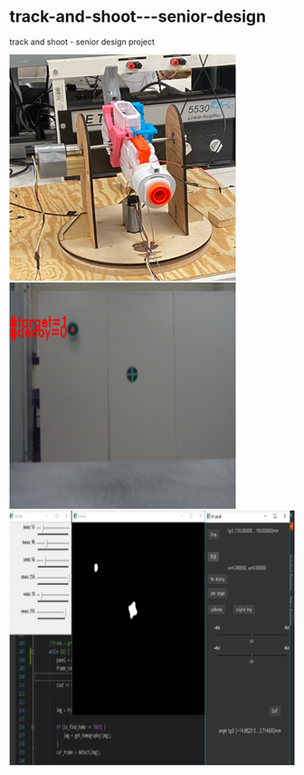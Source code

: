 # track-and-shoot---senior-design
track and shoot - senior design project


<img src="/img/gun.png" width="400" height="400"> <img src="/img/cv_detect_res.png" width="400" height="400">
<img src="/img/cv_subsys.png" width="900" height="450">

